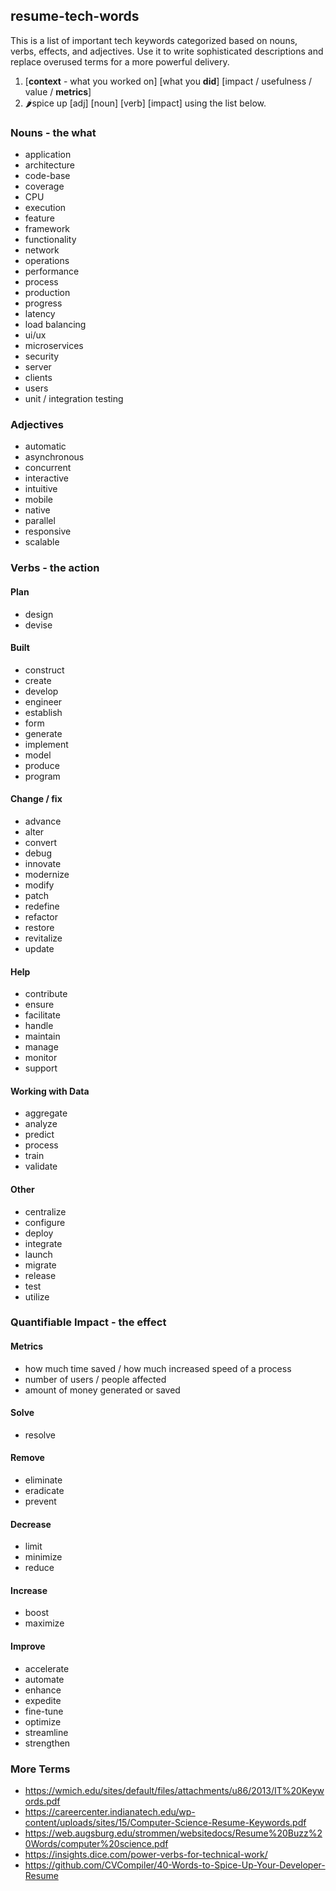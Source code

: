 ## resume-tech-words
This is a list of important tech keywords categorized based on nouns, verbs, effects, and adjectives. Use it to write sophisticated descriptions and replace overused terms for a more powerful delivery.

1. [**context** - what you worked on] [what you **did**] [impact / usefulness / value / **metrics**]
2. 🌶️spice up [adj] [noun] [verb] [impact] using the list below.

### Nouns - the what
* application
* architecture
* code-base
* coverage
* CPU
* execution
* feature
* framework
* functionality
* network
* operations
* performance
* process
* production
* progress
* latency
* load balancing
* ui/ux
* microservices
* security
* server
* clients
* users
* unit / integration testing
### Adjectives
* automatic
* asynchronous
* concurrent
* interactive
* intuitive
* mobile
* native
* parallel
* responsive
* scalable
### Verbs - the action
#### Plan
* design
* devise
#### Built
* construct
* create
* develop
* engineer
* establish
* form
* generate
* implement
* model
* produce
* program
#### Change / fix
* advance
* alter
* convert
* debug
* innovate
* modernize
* modify
* patch
* redefine
* refactor
* restore
* revitalize
* update
#### Help
* contribute
* ensure
* facilitate
* handle
* maintain
* manage
* monitor
* support
#### Working with Data
* aggregate
* analyze
* predict
* process
* train
* validate
#### Other
* centralize
* configure
* deploy
* integrate
* launch
* migrate
* release
* test
* utilize
### Quantifiable Impact - the effect
#### Metrics
  * how much time saved / how much increased speed of a process
  * number of users / people affected
  * amount of money generated or saved
#### Solve
* resolve
#### Remove
* eliminate
* eradicate
* prevent
#### Decrease
* limit
* minimize
* reduce
#### Increase
* boost
* maximize
#### Improve
* accelerate
* automate
* enhance
* expedite
* fine-tune
* optimize
* streamline
* strengthen
### More Terms
* https://wmich.edu/sites/default/files/attachments/u86/2013/IT%20Keywords.pdf
* https://careercenter.indianatech.edu/wp-content/uploads/sites/15/Computer-Science-Resume-Keywords.pdf
* https://web.augsburg.edu/strommen/websitedocs/Resume%20Buzz%20Words/computer%20science.pdf
* https://insights.dice.com/power-verbs-for-technical-work/
* https://github.com/CVCompiler/40-Words-to-Spice-Up-Your-Developer-Resume
